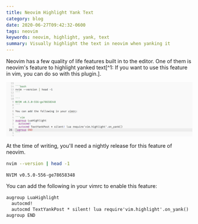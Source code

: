 ```yaml
---
title: Neovim Highlight Yank Text
category: blog
date: 2020-06-27T09:42:32-0600
tags: neovim
keywords: neovim, highlight, yank, text
summary: Visually highlight the text in neovim when yanking it
---
```


Neovim has a few quality of life features built in to the editor. One of them is neovim's feature to highlight yanked text[^1: If you want to use this feature in vim, you can do so with this plugin.].

![](images/vim-highlight.mov.gif)

At the time of writing, you'll need a nightly release for this feature of neovim.

```bash
nvim --version | head -1
```

```
NVIM v0.5.0-556-ge78658348
```

You can add the following in your vimrc to enable this feature:

```vim
augroup LuaHighlight
  autocmd!
  autocmd TextYankPost * silent! lua require'vim.highlight'.on_yank()
augroup END
```
